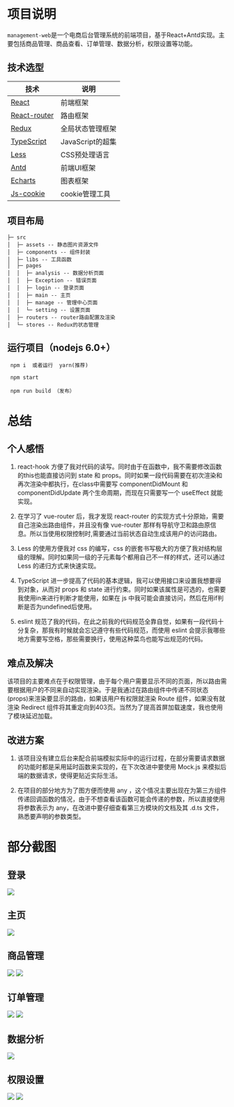 # 项目说明

`management-web`是一个电商后台管理系统的前端项目，基于React+Antd实现。主要包括商品管理、商品查看、订单管理、数据分析，权限设置等功能。

## 技术选型

技术 | 说明
----|----
[React](https://zh-hans.reactjs.org/) | 前端框架
[React-router](https://reactrouter.com/) | 路由框架
[Redux](https://redux.js.org/) | 全局状态管理框架
[TypeScript](https://www.typescriptlang.org/) | JavaScript的超集
[Less](http://lesscss.org/) | CSS预处理语言
[Antd](https://ant.design/) | 前端UI框架
[Echarts](https://echarts.apache.org/zh/index.html) | 图表框架
[Js-cookie](https://github.com/js-cookie/js-cookie) | cookie管理工具

## 项目布局
```
├─ src
│  ├─ assets -- 静态图片资源文件
│  ├─ components -- 组件封装
│  ├─ libs -- 工具函数
│  ├─ pages
│  │  ├─ analysis -- 数据分析页面
│  │  ├─ Exception -- 错误页面
│  │  ├─ login -- 登录页面
│  │  ├─ main -- 主页
│  │  ├─ manage -- 管理中心页面
│  │  └─ setting -- 设置页面
│  ├─ routers -- router路由配置及渲染
│  └─ stores -- Redux的状态管理
```

## 运行项目（nodejs 6.0+）

```
 npm i  或者运行  yarn(推荐)
  
 npm start

 npm run build （发布）
```

# 总结

## 个人感悟

1. react-hook 方便了我对代码的读写。同时由于在函数中，我不需要修改函数的this也能直接访问到 state 和 props。同时如果一段代码需要在初次渲染和再次渲染中都执行，在class中需要写 componentDidMount 和 componentDidUpdate 两个生命周期，而现在只需要写一个 useEffect 就能实现。

2. 在学习了 vue-router 后，我才发现 react-router 的实现方式十分原始，需要自己渲染出路由组件，并且没有像 vue-router 那样有导航守卫和路由原信息。所以当使用权限控制时,需要通过当前状态自动生成该用户的访问路由。

3. Less 的使用方便我对 css 的编写，css 的嵌套书写极大的方便了我对结构层级的理解。同时如果同一级的子元素每个都用自己不一样的样式，还可以通过 Less 的递归方式来快速实现。

4. TypeScript 进一步提高了代码的基本逻辑，我可以使用接口来设置我想要得到对象，从而对 props 和 state 进行约束。同时如果该属性是可选的，也需要我使用in来进行判断才能使用，如果在 js 中我可能会直接访问，然后在用if判断是否为undefined后使用。

5. eslint 规范了我的代码，在此之前我的代码规范全靠自觉，如果有一段代码十分复杂，那我有时候就会忘记遵守有些代码规范，而使用 eslint 会提示我哪些地方需要写空格，那些需要换行，使用这种菜鸟也能写出规范的代码。
   
## 难点及解决

该项目的主要难点在于权限管理，由于每个用户需要显示不同的页面，所以路由需要根据用户的不同来自动实现渲染。于是我通过在路由组件中传递不同状态(props)来渲染要显示的路由，如果该用户有权限就渲染 Route 组件，如果没有就渲染 Redirect 组件将其重定向到403页。当然为了提高首屏加载速度，我也使用了模块延迟加载。

## 改进方案
1. 该项目没有建立后台来配合前端模拟实际中的运行过程，在部分需要请求数据的功能时都是采用延时函数来实现的，在下次改进中要使用 Mock.js 来模拟后端的数据请求，使得更贴近实际生活。

2. 在项目的部分地方为了图方便而使用 any ，这个情况主要出现在为第三方组件传递回调函数的情况，由于不想查看该函数可能会传递的参数，所以直接使用将参数表示为 any，在改进中要仔细查看第三方模块的文档及其 .d.ts 文件，熟悉要声明的参数类型。

# 部分截图
## 登录

<img src="https://github.com/TPJTA/management-web/blob/master/screen/%E7%99%BB%E5%BD%95.jpg"/>

## 主页

<img src="https://github.com/TPJTA/management-web/blob/master/screen/%E4%B8%BB%E9%A1%B5.jpg"/>

## 商品管理

<img src="https://github.com/TPJTA/management-web/blob/master/screen/%E5%95%86%E5%93%81%E7%AE%A1%E7%90%861.jpg"/>
<img src="https://github.com/TPJTA/management-web/blob/master/screen/%E5%95%86%E5%93%81%E7%AE%A1%E7%90%862.jpg"/>

## 订单管理

<img src="https://github.com/TPJTA/management-web/blob/master/screen/%E8%AE%A2%E5%8D%95%E7%AE%A1%E7%90%861.jpg"/>
<img src="https://github.com/TPJTA/management-web/blob/master/screen/%E8%AE%A2%E5%8D%95%E7%AE%A1%E7%90%862.jpg"/>

## 数据分析

<img src="https://github.com/TPJTA/management-web/blob/master/screen/%E6%95%B0%E6%8D%AE%E5%88%86%E6%9E%90.jpg"/>

## 权限设置

<img src="https://github.com/TPJTA/management-web/blob/master/screen/%E6%9D%83%E9%99%90%E8%AE%BE%E7%BD%AE1.jpg"/>
<img src="https://github.com/TPJTA/management-web/blob/master/screen/%E6%9D%83%E9%99%90%E8%AE%BE%E7%BD%AE2.jpg"/>
